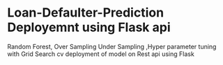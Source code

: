 # Loan-Defaulter-Prediction Deployemnt using Flask api 
Random Forest, Over Sampling Under Sampling ,Hyper parameter tuning with Grid Search cv deployment of  model on Rest api using Flask 
